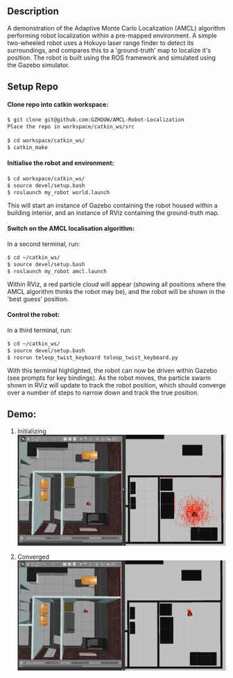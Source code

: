 ## Description

A demonstration of the Adaptive Monte Carlo Localization (AMCL) algorithm performing robot localization within a pre-mapped environment. A simple two-wheeled robot uses a Hokuyo laser range finder to detect its surroundings, and compares this to a 'ground-truth' map to localize it's position. The robot is built using the ROS framework and simulated using the Gazebo simulator.

## Setup Repo
#### Clone repo into catkin workspace:
```
$ git clone git@github.com:GZHOUW/AMCL-Robot-Localization
Place the repo in workspace/catkin_ws/src

$ cd workspace/catkin_ws/
$ catkin_make
```
#### Initialise the robot and environment:
```
$ cd workspace/catkin_ws/
$ source devel/setup.bash
$ roslaunch my_robot world.launch
```
This will start an instance of Gazebo containing the robot housed within a building interior, and an instance of RViz containing the ground-truth map.

#### Switch on the AMCL localisation algorithm:
In a second terminal, run:
```
$ cd ~/catkin_ws/
$ source devel/setup.bash
$ roslaunch my_robot amcl.launch
```
Within RViz, a red particle cloud will appear (showing all positions where the AMCL algorithm thinks the robot may be), and the robot will be shown in the 'best guess' position.

#### Control the robot:
In a third terminal, run:
```
$ cd ~/catkin_ws/
$ source devel/setup.bash
$ rosrun teleop_twist_keyboard teleop_twist_keyboard.py
```
With this terminal highlighted, the robot can now be driven within Gazebo (see prompts for key bindings). As the robot moves, the particle swarm shown in RViz will update to track the robot position, which should converge over a number of steps to narrow down and track the true position.

## Demo:
1. Initializing
![](images/1.jpg)

2. Converged
![](images/2.jpg)
